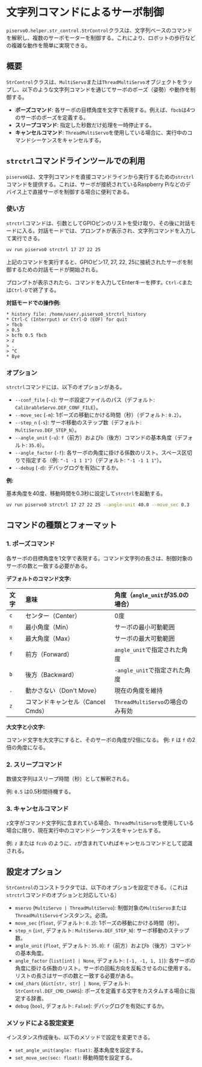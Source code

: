 # 文字列コマンドによるサーボ制御

`piservo0.helper.str_control.StrControl`クラスは、文字列ベースのコマンドを解釈し、複数のサーボモーターを制御する。これにより、ロボットの歩行などの複雑な動作を簡単に実現できる。

## 概要

`StrControl`クラスは、`MultiServo`または`ThreadMultiServo`オブジェクトをラップし、以下のような文字列コマンドを通じてサーボのポーズ（姿勢）や動作を制御する。

*   **ポーズコマンド**: 各サーボの目標角度を文字で表現する。例えば、`fbcb`は4つのサーボのポーズを定義する。
*   **スリープコマンド**: 指定した秒数だけ処理を一時停止する。
*   **キャンセルコマンド**: `ThreadMultiServo`を使用している場合に、実行中のコマンドシーケンスをキャンセルする。

## `strctrl`コマンドラインツールでの利用

`piservo0`は、文字列コマンドを直接コマンドラインから実行するための`strctrl`コマンドを提供する。これは、サーボが接続されているRaspberry Piなどのデバイス上で直接サーボを制御する場合に便利である。

### 使い方

`strctrl`コマンドは、引数としてGPIOピンのリストを受け取り、その後に対話モードに入る。対話モードでは、プロンプトが表示され、文字列コマンドを入力して実行できる。

```bash
uv run piservo0 strctrl 17 27 22 25
```

上記のコマンドを実行すると、GPIOピン17, 27, 22, 25に接続されたサーボを制御するための対話モードが開始される。

プロンプトが表示されたら、コマンドを入力してEnterキーを押す。`Ctrl-C`または`Ctrl-D`で終了する。

**対話モードでの操作例:**

```
* history file: /home/user/.piservo0_strctrl_history
* Ctrl-C (Interrput) or Ctrl-D (EOF) for quit
> fbcb
> 0.5
> bcfb 0.5 fbcb
> z
> .
> ^C
* Bye
```

### オプション

`strctrl`コマンドには、以下のオプションがある。

*   `--conf_file` (`-c`): サーボ設定ファイルのパス（デフォルト: `CalibrableServo.DEF_CONF_FILE`）。
*   `--move_sec` (`-m`): 1ポーズの移動にかける時間（秒）（デフォルト: `0.2`）。
*   `--step_n` (`-s`): サーボ移動のステップ数（デフォルト: `MultiServo.DEF_STEP_N`）。
*   `--angle_unit` (`-u`): `f`（前方）および`b`（後方）コマンドの基本角度（デフォルト: `35.0`）。
*   `--angle_factor` (`-f`): 各サーボの角度に掛ける係数のリスト。スペース区切りで指定する（例: `"-1 -1 1 1"`）（デフォルト: `"-1 -1 1 1"`）。
*   `--debug` (`-d`): デバッグログを有効にするか。

**例:**

基本角度を40度、移動時間を0.3秒に設定して`strctrl`を起動する。

```bash
uv run piservo0 strctrl 17 27 22 25 --angle-unit 40.0 --move_sec 0.3
```

## コマンドの種類とフォーマット

### 1. ポーズコマンド

各サーボの目標角度を1文字で表現する。コマンド文字列の長さは、制御対象のサーボの数と一致する必要がある。

**デフォルトのコマンド文字:**

| 文字 | 意味                               | 角度（`angle_unit`が35.0の場合） |
| :--- | :--------------------------------- | :------------------------------- |
| `c`  | センター（Center）                 | 0度                              |
| `n`  | 最小角度（Min）                    | サーボの最小可動範囲             |
| `x`  | 最大角度（Max）                    | サーボの最大可動範囲             |
| `f`  | 前方（Forward）                    | `angle_unit`で指定された角度     |
| `b`  | 後方（Backward）                   | `-angle_unit`で指定された角度    |
| `.`  | 動かさない（Don't Move）           | 現在の角度を維持                 |
| `z`  | コマンドキャンセル（Cancel Cmds）  | `ThreadMultiServo`の場合のみ有効 |

**大文字と小文字:**

コマンド文字を大文字にすると、そのサーボの角度が2倍になる。
例: `F` は `f` の2倍の角度になる。

### 2. スリープコマンド

数値文字列はスリープ時間（秒）として解釈される。

例: `0.5` は0.5秒間待機する。

### 3. キャンセルコマンド

`z`文字がコマンド文字列に含まれている場合、`ThreadMultiServo`を使用している場合に限り、現在実行中のコマンドシーケンスをキャンセルする。

例: `z` または `fczb` のように、`z`が含まれていればキャンセルコマンドとして認識される。

## 設定オプション

`StrControl`のコンストラクタでは、以下のオプションを設定できる。（これは`strctrl`コマンドのオプションと対応している）

*   `mservo` (`MultiServo | ThreadMultiServo`): 制御対象の`MultiServo`または`ThreadMultiServo`インスタンス。必須。
*   `move_sec` (`float`, デフォルト: `0.2`): 1ポーズの移動にかける時間（秒）。
*   `step_n` (`int`, デフォルト: `MultiServo.DEF_STEP_N`): サーボ移動のステップ数。
*   `angle_unit` (`float`, デフォルト: `35.0`): `f`（前方）および`b`（後方）コマンドの基本角度。
*   `angle_factor` (`list[int] | None`, デフォルト: `[-1, -1, 1, 1]`): 各サーボの角度に掛ける係数のリスト。サーボの回転方向を反転させるのに使用する。リストの長さはサーボの数と一致する必要がある。
*   `cmd_chars` (`dict[str, str] | None`, デフォルト: `StrControl.DEF_CMD_CHARS`): ポーズを定義する文字をカスタムする場合に指定する辞書。
*   `debug` (`bool`, デフォルト: `False`): デバッグログを有効にするか。

### メソッドによる設定変更

インスタンス作成後も、以下のメソッドで設定を変更できる。

*   `set_angle_unit(angle: float)`: 基本角度を設定する。
*   `set_move_sec(sec: float)`: 移動時間を設定する。
